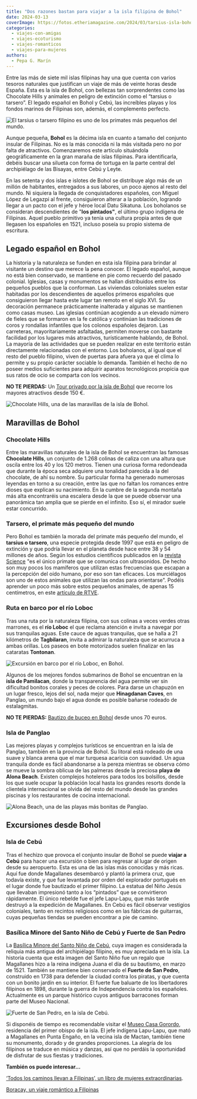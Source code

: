 ```yaml
---
title: "Dos razones bastan para viajar a la isla filipina de Bohol"
date: 2024-03-13
coverImage: https://fotos.etheriamagazine.com/2024/03/tarsius-isla-bohol.jpg
categories: 
  - viajes-con-amigas
  - viajes-ecoturismo
  - viajes-romanticos
  - viajes-para-mujeres
authors: 
  - Pepa G. Marín
---
```


Entre las más de siete mil islas filipinas hay una que cuenta con varios tesoros 
naturales que justifican un viaje de más de veinte horas desde España. Esta es la isla 
de Bohol, con bellezas tan sorprendentes como las Chocolate Hills y animales en peligro 
de extinción como el “tarsius o tarsero”. El legado español en Bohol y Cebú, las 
increíbles playas y los fondos marinos de Filipinas son, además, el complemento 
perfecto. 

![El tarsius o tarsero filipino es uno de los primates más pequeños del mundo.](https://fotos.etheriamagazine.com/2024/03/tarsius-isla-bohol-850x507.jpg "El tarsius o tarsero filipino es uno de los primates más pequeños del mundo y lo puedes ver en Bohol.")

Aunque pequeña, **Bohol** es la décima isla en cuanto a tamaño del conjunto insular de 
Filipinas. No es la más conocida ni la más visitada pero no por falta de atractivos. 
Comenzaremos este artículo situándola geográficamente en la gran maraña de islas 
filipinas. Para identificarla, debéis buscar una silueta con forma de tortuga en la 
parte central del archipiélago de las Bisayas, entre Cebú y Leyte. 

En las setenta y dos islas e islotes de Bohol se distribuye algo más de un millón de 
habitantes, entregados a sus labores, un poco ajenos al resto del mundo. Ni siquiera la 
llegada de conquistadores españoles, con Miguel López de Legazpi al frente, consiguieron 
alterar a la población, logrando llegar a un pacto con el jefe y héroe local Datu 
Sikatuna. Los boholanos se consideran descendientes de "**los pintados"**, el último 
grupo indígena de Filipinas. Aquel pueblo primitivo ya tenía una cultura propia antes de 
que llegasen los españoles en 1521, incluso poseía su propio sistema de escritura. 

## Legado español en Bohol

La historia y la naturaleza se funden en esta isla filipina para brindar al visitante un 
destino que merece la pena conocer. El legado español, aunque no está bien conservado, 
se mantiene en pie como recuerdo del pasado colonial. Iglesias, casas y monumentos se 
hallan distribuidos entre los pequeños pueblos que la conforman. Las viviendas 
coloniales suelen estar habitadas por los descendientes de aquellos primeros españoles 
que consiguieron llegar hasta este lugar tan remoto en el siglo XVI. Su decoración 
permanece prácticamente inalterada y algunas se mantienen como casas museo. Las iglesias 
continúan acogiendo a un elevado número de fieles que se formaron en la fe católica y 
continúan las tradiciones de coros y rondallas infantiles que los colonos españoles 
dejaron. Las carreteras, mayoritariamente asfaltadas, permiten moverse con bastante 
facilidad por los lugares más atractivos, turísticamente hablando, de Bohol. La mayoría 
de las actividades que se pueden realizar en este territorio están directamente 
relacionadas con el entorno. Los boholanos, al igual que el resto del pueblo filipino, 
viven de puertas para afuera ya que el clima lo permite y su propio carácter sociable lo 
demanda. También el hecho de no poseer medios suficientes para adquirir aparatos 
tecnológicos propicia que sus ratos de ocio se comparta con los vecinos. 

**NO TE PIERDAS:** Un [Tour privado por la isla de 
Bohol](https://www.civitatis.com/es/bohol/tour-privado-bohol/?aid=10211) que recorre los 
mayores atractivos desde 150 €. 

![Chocolate Hills, una de las maravillas de la isla de Bohol.](https://fotos.etheriamagazine.com/2024/03/isla-bohol-chocolate-hills-850x566.jpg "Chocolate Hills, una de las maravillas de la isla de Bohol. © Julian Paolo")

## Maravillas de Bohol

### Chocolate Hills

Entre las maravillas naturales de la isla de Bohol se encuentran las famosas **Chocolate 
Hills**, un conjunto de 1.268 colinas de caliza con una altura que oscila entre los 40 y 
los 120 metros. Tienen una curiosa forma redondeada que durante la época seca adquiere 
una tonalidad parecida a la del chocolate, de ahí su nombre. Su particular forma ha 
generado numerosas leyendas en torno a su creación, entre las que no faltan los romances 
entre dioses que explican su nacimiento. En la cumbre de la segunda montaña más alta 
encontraréis una escalera desde la que se puede observar una panorámica tan amplia que 
se pierde en el infinito. Eso sí, el mirador suele estar concurrido. 

### Tarsero, el primate más pequeño del mundo

Pero Bohol es también la morada del primate más pequeño del mundo, el **tarsius o 
tarsero**, una especie protegida desde 1997 que está en peligro de extinción y que 
podría llevar en el planeta desde hace entre 38 y 54 millones de años. Según los 
estudios científicos publicados en la [revista 
Science](https://www.science.org/content/article/tarsiers-communicate-secret-speech) "es 
el único primate que se comunica con ultrasonidos. De hecho son muy pocos los mamíferos 
que utilizan estas frecuencias que escapan a la percepción del oído humano, por eso son 
tan eficaces. Los murciélagos son uno de estos animales que utilizan las ondas para 
orientarse". Podéis aprender un poco más sobre estos pequeños animales, de apenas 15 
centímetros, en este [artículo de 
RTVE](https://www.rtve.es/noticias/20120208/tarsero-filipino-unico-primate-se-comunica-con-ultrasonidos/496556.shtml#:~:text=El%20tarsero%20es%20uno%20de,la%20palma%20de%20la%20mano.). 

### Ruta en barco por el río Loboc

Tras una ruta por la naturaleza filipina, con sus colinas a veces verdes otras marrones, 
es el **río Loboc** el que reclama atención e invita a navegar por sus tranquilas aguas. 
Este cauce de aguas tranquilas, que se halla a 21 kilómetros de **Tagbilaran**, invita a 
admirar la naturaleza que se acurruca a ambas orillas. Los paseos en bote motorizados 
suelen finalizar en las cataratas **Tontonan**. 

![Excursión en barco por el río Loboc, en Bohol.](https://fotos.etheriamagazine.com/2024/03/excursion-rio-loboc-filipinas-850x567.jpg "Excursión en barco por el río Loboc, en Bohol. © Aldrino")

Algunos de los mejores fondos submarinos de Bohol se encuentran en la **isla de 
Pamilacan**, donde la transparencia del agua permite ver sin dificultad bonitos corales 
y peces de colores. Para darse un chapuzón en un lugar fresco, lejos del sol, nada mejor 
que **Hinagdanan Caves**, en Panglao, un mundo bajo el agua donde es posible bañarse 
rodeado de estalagmitas. 

**NO TE PIERDAS:** [Bautizo de buceo en 
Bohol](https://www.civitatis.com/es/bohol/bautismo-buceo-bohol/?aid=10211) desde unos 70 
euros. 

### Isla de Panglao

Las mejores playas y complejos turísticos se encuentran en la isla de Panglao, también 
en la provincia de Bohol. Su litoral está rodeado de una suave y blanca arena que el mar 
turquesa acaricia con suavidad. Un agua tranquila donde es fácil abandonarse a la pereza 
mientras se observa cómo se mueve la sombra oblicua de las palmeras desde la preciosa 
**playa de Alona Beach**. Existen complejos hoteleros para todos los bolsillos, desde 
los que suele ocupar la población local hasta los grandes resorts donde la clientela 
internacional se olvida del resto del mundo desde las grandes piscinas y los 
restaurantes de cocina internacional. 

![Alona Beach, una de las playas más bonitas de Panglao.](https://fotos.etheriamagazine.com/2024/03/panglao-alona-beach-850x478.jpg "Alona Beach, una de las playas más bonitas de Panglao. © Eduardo Casajús Gorostiaga")

## Excursiones desde Bohol

### Isla de Cebú

Tras el hechizo que provoca el conjunto insular de Bohol se puede **viajar a Cebú** para 
hacer una excursión o bien para regresar al lugar de origen desde su aeropuerto. Esta es 
una de las islas más conocidas y más ricas. Aquí fue donde Magallanes desembarcó y 
plantó la primera cruz, que todavía existe, y que fue levantada por orden del explorador 
portugués en el lugar donde fue bautizado el primer filipino. La estatua del Niño Jesús 
que llevaban impresionó tanto a los “pintados” que se convirtieron rápidamente. El único 
rebelde fue el jefe Lapu-Lapu, que más tarde destruyó a la expedición de Magallanes. En 
Cebú es fácil observar vestigios coloniales, tanto en recintos religiosos como en las 
fábricas de guitarras, cuyas pequeñas tiendas se pueden encontrar a pie de camino. 

### Basílica Minore del Santo Niño de Cebú y Fuerte de San Pedro

La [Basílica Minore del Santo Niño de Cebú](https://santoninodecebubasilica.org/), cuya 
imagen es considerada la reliquia más antigua del archipiélago filipino, es muy 
apreciada en la isla. La historia cuenta que esta imagen del Santo Niño fue un regalo 
que Magallanes hizo a la reina indígena Juana el día de su bautismo, en marzo de 1521. 
También se mantiene bien conservado el **Fuerte de San Pedro**, construido en 1738 para 
defender la ciudad contra los piratas, y que cuenta con un bonito jardín en su interior. 
El fuerte fue baluarte de los libertadores filipinos en 1898, durante la guerra de 
Independencia contra los españoles. Actualmente es un parque histórico cuyos antiguos 
barracones forman parte del Museo Nacional. 

![Fuerte de San Pedro, en la isla de Cebú.](https://fotos.etheriamagazine.com/2024/03/fuerte-san-pedro-cebu-667x1000.jpg "Fuerte de San Pedro, en la isla de Cebú. © Hitoshi Namura")

Si disponéis de tiempo es recomendable visitar el [Museo Casa 
Gorordo](https://www.casagorordomuseum.org/), residencia del primer obispo de la isla. 
El jefe indígena Lapu-Lapu, que mató a Magallanes en Punta Engaño, en la vecina isla de 
Mactan, también tiene su monumento, dorado y de grandes proporciones. La alegría de los 
filipinos se traduce en música y danzas, así que no perdáis la oportunidad de disfrutar 
de sus fiestas y tradiciones. 

**También os puede interesar…** 

[‘Todos los caminos llevan a Filipinas’, un libro de mujeres 
extraordinarias](https://etheriamagazine.com/2020/12/11/todos-los-caminos-llevan-a-filipinas-un-libro-de-mujeres-extraordinarias/). 

[Boracay, un viaje romántico a 
Filipinas](https://etheriamagazine.com/2019/06/07/viaje-parejas-luna-miel-boracay-bohol-filipinas/)
